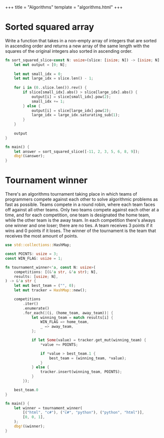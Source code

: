 +++
title = "Algorithms"
template = "algorithms.html"
+++

# Sorted squared array

Write a function that takes in a non-empty array of integers that are sorted in ascending order and returns a new array of the same length with the squares of the original integers also sorted in ascending order.

```rust
fn sort_squared_slice<const N: usize>(slice: [isize; N]) -> [isize; N] {
    let mut output = [0; N];
    
    let mut small_idx = 0;
    let mut large_idx = slice.len() - 1;
    
    for i in (0..slice.len()).rev() {
        if slice[small_idx].abs() > slice[large_idx].abs() {
            output[i] = slice[small_idx].pow(2);
            small_idx += 1;
        } else {
            output[i] = slice[large_idx].pow(2);
            large_idx = large_idx.saturating_sub(1);
        }
    }
    
    output
}

fn main() {
    let answer = sort_squared_slice([-11, 2, 3, 5, 6, 8, 9]);
    dbg!(&answer);
}
```

# Tournament winner 

There's an algorithms tournament taking place in which teams of programmers compete against each other to solve algorithmic problems as fast as possible. Teams compete in a round robin, where each team faces off against all other teams. Only two teams compete against each other at a time, and for each competition, one team is designated the home team, while the other team is the away team. In each competition there's always one winner and one loser; there are no ties. A team receives 3 points if it wins and 0 points if it loses. The winner of the tournament is the team that receives the most amount of points.

```rust
use std::collections::HashMap;

const POINTS: usize = 3;
const WIN_FLAG: usize = 1;

fn tournament_winner<'a, const N: usize>(
    competitions: [(&'a str, &'a str); N],
    results: [usize; N],
) -> &'a str {
    let mut best_team = ("", 0);
    let mut tracker = HashMap::new();

    competitions
        .iter()
        .enumerate()
        .for_each(|(i, (home_team, away_team))| {
            let winning_team = match results[i] {
                WIN_FLAG => home_team,
                _ => away_team,
            };

            if let Some(value) = tracker.get_mut(winning_team) {
                *value += POINTS;

                if *value > best_team.1 {
                    best_team = (winning_team, *value);
                }
            } else {
                tracker.insert(winning_team, POINTS);
            }
        });

    best_team.0
}

fn main() {
    let winner = tournament_winner(
        [("html", "c#"), ("c#", "python"), ("python", "html")],
        [0, 0, 1],
    );
    dbg!(&winner);
}
```

